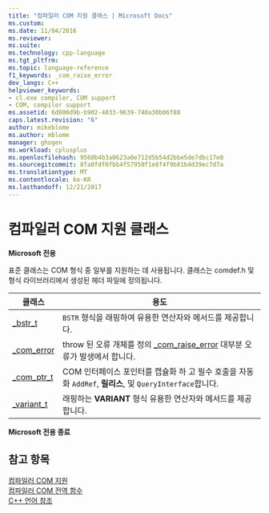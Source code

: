```yaml
---
title: "컴파일러 COM 지원 클래스 | Microsoft Docs"
ms.custom: 
ms.date: 11/04/2016
ms.reviewer: 
ms.suite: 
ms.technology: cpp-language
ms.tgt_pltfrm: 
ms.topic: language-reference
f1_keywords: _com_raise_error
dev_langs: C++
helpviewer_keywords:
- cl.exe compiler, COM support
- COM, compiler support
ms.assetid: 6d800d9b-b902-4033-9639-740a30b06f88
caps.latest.revision: "6"
author: mikeblome
ms.author: mblome
manager: ghogen
ms.workload: cplusplus
ms.openlocfilehash: 9560b4b3a0623a0e712d5b54d2bbe5de7dbc17e0
ms.sourcegitcommit: 8fa8fdf0fbb4f57950f1e8f4f9b81b4d39ec7d7a
ms.translationtype: MT
ms.contentlocale: ko-KR
ms.lasthandoff: 12/21/2017
---
```

# <a name="compiler-com-support-classes"></a>컴파일러 COM 지원 클래스
**Microsoft 전용**  
  
 표준 클래스는 COM 형식 중 일부를 지원하는 데 사용됩니다. 클래스는 comdef.h 및 형식 라이브러리에서 생성된 헤더 파일에 정의됩니다.  
  
|클래스|용도|  
|-----------|-------------|  
|[_bstr_t](../cpp/bstr-t-class.md)|`BSTR` 형식을 래핑하여 유용한 연산자와 메서드를 제공합니다.|  
|[_com_error](../cpp/com-error-class.md)|throw 된 오류 개체를 정의 [_com_raise_error](../cpp/com-raise-error.md) 대부분 오류가 발생에서 합니다.|  
|[_com_ptr_t](../cpp/com-ptr-t-class.md)|COM 인터페이스 포인터를 캡슐화 하 고 필수 호출을 자동화 `AddRef`, **릴리스**, 및 `QueryInterface`합니다.|  
|[_variant_t](../cpp/variant-t-class.md)|래핑하는 **VARIANT** 형식 유용한 연산자와 메서드를 제공 합니다.|  
  
**Microsoft 전용 종료**  
  
## <a name="see-also"></a>참고 항목  
 [컴파일러 COM 지원](../cpp/compiler-com-support.md)   
 [컴파일러 COM 전역 함수](../cpp/compiler-com-global-functions.md)   
 [C++ 언어 참조](../cpp/cpp-language-reference.md)